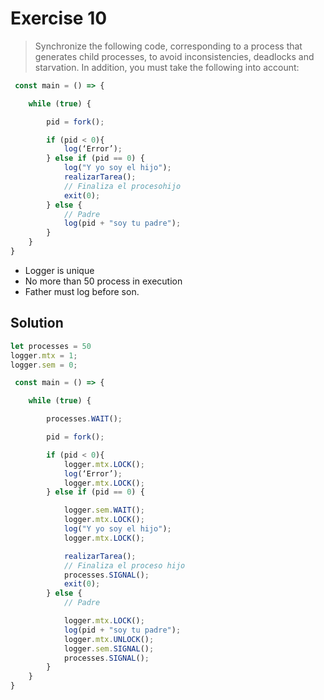 # Exercise 10

> Synchronize the following code, corresponding to a process that generates child processes, to avoid inconsistencies, deadlocks and starvation. In addition, you must take the following into account:

```js
 const main = () => {

    while (true) {

        pid = fork();

        if (pid < 0){
            log(‘Error’);
        } else if (pid == 0) {
            log("Y yo soy el hijo");
            realizarTarea();
            // Finaliza el procesohijo
            exit(0);
        } else {
            // Padre
            log(pid + "soy tu padre");
        }
    }
}
```

- Logger is unique
- No more than 50 process in execution
- Father must log before son.

## Solution

```js
let processes = 50
logger.mtx = 1;
logger.sem = 0;

 const main = () => {

    while (true) {

        processes.WAIT();

        pid = fork();

        if (pid < 0){
            logger.mtx.LOCK();
            log(‘Error’);
            logger.mtx.LOCK();
        } else if (pid == 0) {

            logger.sem.WAIT();
            logger.mtx.LOCK();
            log("Y yo soy el hijo");
            logger.mtx.LOCK();

            realizarTarea();
            // Finaliza el proceso hijo
            processes.SIGNAL();
            exit(0);
        } else {
            // Padre

            logger.mtx.LOCK();
            log(pid + "soy tu padre");
            logger.mtx.UNLOCK();
            logger.sem.SIGNAL();
            processes.SIGNAL();
        }
    }
}
```
